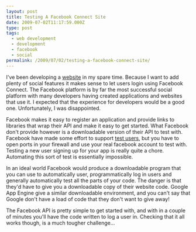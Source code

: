 ```yaml
---
layout: post
title: Testing A Facebook Connect Site
date: 2009-07-02T11:17:59.000Z
type: post
tags:
  - web development
  - development
  - facebook
  - social
permalink: /2009/07/02/testing-a-facebook-connect-site/
---
```

I've been developing a <a href="http://www.tvutopia.net">website</a> in my spare time. Because I want to add plenty of social features it makes sense to let users login using Facebook Connect. The Facebook platform is by far the most successful social platform with many developers having created applications and websites that use it. I expected that the experience for developers would be a good one. Unfortunately, I was disappointed.

Facebook makes it easy to register an application and provide links to libraries that wrap their API and make it easy to get started. What Facebook don't provide however is a downloadable version of their API to test with. Facebook have made some effort to support <a href="http://wiki.developers.facebook.com/index.php/Test_Accounts">test users</a>, but you have to open ports in your firewall and use your real facebook account to test with. Testing a new user signing up for your app is really quite a chore. Automating this sort of test is essentially impossible.

In an ideal world Facebook would produce a downloadable program that you can use to automatically user, programmatically log in users and generally automatically test all the parts of your code. The danger is that they'd have to give you a downloadable copy of their website code. Google App Engine give a similar downloadable environment, and you can't say that Google don't have a load of code that they don't want to give away!

The Facebook API is pretty simple to get started with, and with in a couple of minutes you'll have the code written to log a user in. Checking that it all works though, is a much tougher challenge...
